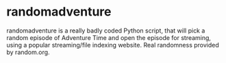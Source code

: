 # randomadventure
randomadventure is a really badly coded Python script, that will pick a random episode of Adventure Time and open the episode for streaming, using a popular streaming/file indexing website. Real randomness provided by random.org.
